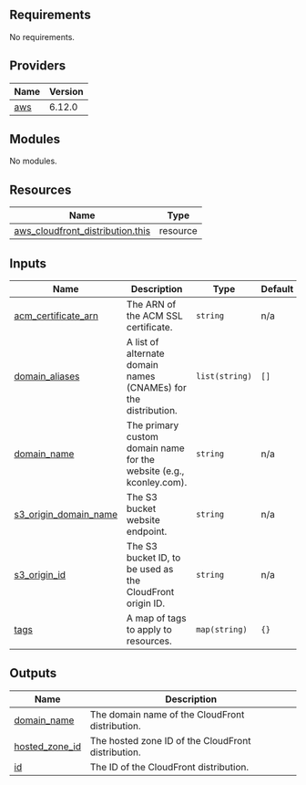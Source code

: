 ## Requirements

No requirements.

## Providers

| Name | Version |
|------|---------|
| <a name="provider_aws"></a> [aws](#provider\_aws) | 6.12.0 |

## Modules

No modules.

## Resources

| Name | Type |
|------|------|
| [aws_cloudfront_distribution.this](https://registry.terraform.io/providers/hashicorp/aws/latest/docs/resources/cloudfront_distribution) | resource |

## Inputs

| Name | Description | Type | Default | Required |
|------|-------------|------|---------|:--------:|
| <a name="input_acm_certificate_arn"></a> [acm\_certificate\_arn](#input\_acm\_certificate\_arn) | The ARN of the ACM SSL certificate. | `string` | n/a | yes |
| <a name="input_domain_aliases"></a> [domain\_aliases](#input\_domain\_aliases) | A list of alternate domain names (CNAMEs) for the distribution. | `list(string)` | `[]` | no |
| <a name="input_domain_name"></a> [domain\_name](#input\_domain\_name) | The primary custom domain name for the website (e.g., kconley.com). | `string` | n/a | yes |
| <a name="input_s3_origin_domain_name"></a> [s3\_origin\_domain\_name](#input\_s3\_origin\_domain\_name) | The S3 bucket website endpoint. | `string` | n/a | yes |
| <a name="input_s3_origin_id"></a> [s3\_origin\_id](#input\_s3\_origin\_id) | The S3 bucket ID, to be used as the CloudFront origin ID. | `string` | n/a | yes |
| <a name="input_tags"></a> [tags](#input\_tags) | A map of tags to apply to resources. | `map(string)` | `{}` | no |

## Outputs

| Name | Description |
|------|-------------|
| <a name="output_domain_name"></a> [domain\_name](#output\_domain\_name) | The domain name of the CloudFront distribution. |
| <a name="output_hosted_zone_id"></a> [hosted\_zone\_id](#output\_hosted\_zone\_id) | The hosted zone ID of the CloudFront distribution. |
| <a name="output_id"></a> [id](#output\_id) | The ID of the CloudFront distribution. |
